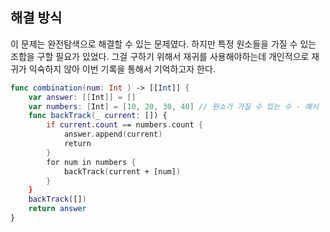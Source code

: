  ## 해결 방식 
이 문제는 완전탐색으로 해결할 수 있는 문제였다. 
하지만 특정 원소들을 가질 수 있는 조합을 구할 필요가 있었다. 그걸 구하기 위해서 재귀를 사용해야하는데 개인적으로 재귀가 익숙하지 않아 이번 기록을 통해서 기억하고자 한다. 

```swift
func combination(num: Int ) -> [[Int]] {
    var answer: [[Int]] = []
    var numbers: [Int] = [10, 20, 30, 40] // 원소가 가질 수 있는 수 - 예시 
    func backTrack(_ current: []) {
        if current.count == numbers.count {
            answer.append(current)
            return
        }
        for num in numbers {
            backTrack(current + [num])
        }
    }
    backTrack([])
    return answer
}
```
